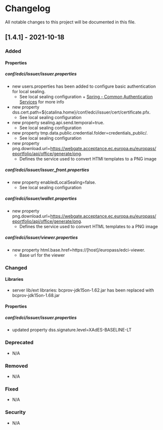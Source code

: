 # Changelog
All notable changes to this project will be documented in this file.

## [1.4.1] - 2021-10-18

### Added
#### Properties
##### conf/edci/issuer/issuer.properties
- new users.properties has been added to configure basic authentication for local sealing.   
  - See local sealing configuration + [Spring - Common Authentication Services](https://docs.spring.io/spring-security/site/docs/2.0.x/reference/html/authentication-common-auth-services.html) for more info
- new property dss.cert.path=${catalina.home}/conf/edci/issuer/cert/certificate.pfx.  
  - See local sealing configuration
- new property sealing.api.send.temporal=true.   
  - See local sealing configuration
- new property tmp.data.public.credential.folder=credentials_public/.   
  - See local sealing configuration
- new property png.download.url=https://webgate.acceptance.ec.europa.eu/europass/eportfolio/api/office/generate/png.
    - Defines the service used to convert HTMl templates to a PNG image
##### conf/edci/issuer/issuer_front.properties    
- new property enabledLocalSealing=false.  
    - See local sealing configuration
##### conf/edci/issuer/wallet.properties    
- new property png.download.url=https://webgate.acceptance.ec.europa.eu/europass/eportfolio/api/office/generate/png.
    - Defines the service used to convert HTML templates to a PNG image
##### conf/edci/issuer/viewer.properties    
- new property html.base.href=https://[host]/europass/edci-viewer.
    - Base url for the viewer

### Changed
#### Libraries
- server lib/ext libraries: bcprov-jdk15on-1.62.jar has been replaced with bcprov-jdk15on-1.68.jar
#### Properties
##### conf/edci/issuer/issuer.properties
- updated property dss.signature.level=XAdES-BASELINE-LT
### Deprecated
- N/A
### Removed
- N/A
### Fixed
- N/A
### Security
- N/A